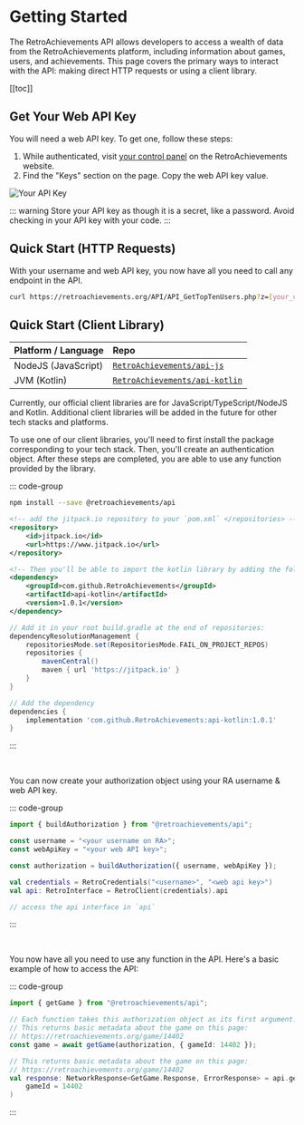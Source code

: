 # Getting Started

The RetroAchievements API allows developers to access a wealth of data from the RetroAchievements platform, including information about games, users, and achievements. This page covers the primary ways to interact with the API: making direct HTTP requests or using a client library.

[[toc]]

## Get Your Web API Key

You will need a web API key. To get one, follow these steps:

1. While authenticated, visit [your control panel](https://retroachievements.org/controlpanel.php) on the RetroAchievements website.
2. Find the "Keys" section on the page. Copy the web API key value.

![Your API Key](/controlpanelkey.png)

::: warning
Store your API key as though it is a secret, like a password. Avoid checking in your API key with your code.
:::

## Quick Start (HTTP Requests)

With your username and web API key, you now have all you need to call any endpoint in the API.

```bash
curl https://retroachievements.org/API/API_GetTopTenUsers.php?z=[your_username]&y=[your_key]
```

## Quick Start (Client Library)

| Platform / Language | Repo                                                                              |
| :------------------ | :-------------------------------------------------------------------------------- |
| NodeJS (JavaScript) | [`RetroAchievements/api-js`](https://github.com/RetroAchievements/api-js)         |
| JVM (Kotlin)        | [`RetroAchievements/api-kotlin`](https://github.com/RetroAchievements/api-kotlin) |

Currently, our official client libraries are for JavaScript/TypeScript/NodeJS and Kotlin.
Additional client libraries will be added in the future for other tech stacks and platforms.

To use one of our client libraries, you'll need to first install the package corresponding to your tech stack.
Then, you'll create an authentication object.
After these steps are completed, you are able to use any function provided by the library.

::: code-group

```bash [NodeJS]
npm install --save @retroachievements/api
```

```xml [Kotlin + Maven]
<!-- add the jitpack.io repository to your `pom.xml` </repositories> -->
<repository>
    <id>jitpack.io</id>
    <url>https://www.jitpack.io</url>
</repository>

<!-- Then you'll be able to import the kotlin library by adding the following dependency to your `pom.xml` </dependencies> -->
<dependency>
    <groupId>com.github.RetroAchievements</groupId>
    <artifactId>api-kotlin</artifactId>
    <version>1.0.1</version>
</dependency>
```

```groovy [Kotlin + Gradle]
// Add it in your root build.gradle at the end of repositories:
dependencyResolutionManagement {
    repositoriesMode.set(RepositoriesMode.FAIL_ON_PROJECT_REPOS)
    repositories {
        mavenCentral()
        maven { url 'https://jitpack.io' }
    }
}

// Add the dependency
dependencies {
    implementation 'com.github.RetroAchievements:api-kotlin:1.0.1'
}
```

<!-- EXAMPLE OF HOW TO ADD OTHER PLATFORMS
```bash [PHP]
composer setup @retroachievements/api
```
-->

:::

<br />

You can now create your authorization object using your RA username & web API key.

::: code-group

```ts [NodeJS]
import { buildAuthorization } from "@retroachievements/api";

const username = "<your username on RA>";
const webApiKey = "<your web API key>";

const authorization = buildAuthorization({ username, webApiKey });
```

```kotlin [Kotlin]
val credentials = RetroCredentials("<username>", "<web api key>")
val api: RetroInterface = RetroClient(credentials).api

// access the api interface in `api`
```

:::

<br />

You now have all you need to use any function in the API.
Here's a basic example of how to access the API:

::: code-group

```ts [NodeJS]
import { getGame } from "@retroachievements/api";

// Each function takes this authorization object as its first argument. Here's an example:
// This returns basic metadata about the game on this page:
// https://retroachievements.org/game/14402
const game = await getGame(authorization, { gameId: 14402 });
```

```kotlin [Kotlin]
// This returns basic metadata about the game on this page:
// https://retroachievements.org/game/14402
val response: NetworkResponse<GetGame.Response, ErrorResponse> = api.getGame(
    gameId = 14402
)
```

:::
